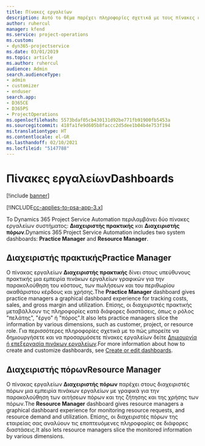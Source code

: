 ```yaml
---
title: Πίνακες εργαλείων
description: Αυτό το θέμα παρέχει πληροφορίες σχετικά με τους πίνακες εργαλείων αναφοράς που περιλαμβάνονται στο Dynamics 365 Project Service Automation.
author: ruhercul
manager: kfend
ms.service: project-operations
ms.custom:
- dyn365-projectservice
ms.date: 03/01/2019
ms.topic: article
ms.author: ruhercul
audience: Admin
search.audienceType:
- admin
- customizer
- enduser
search.app:
- D365CE
- D365PS
- ProjectOperations
ms.openlocfilehash: 5573bdaf05cb430131d92be771fb91900fb5453a
ms.sourcegitcommit: 418fa1fe9d605b8faccc2d5dee1b04b4e753f194
ms.translationtype: HT
ms.contentlocale: el-GR
ms.lasthandoff: 02/10/2021
ms.locfileid: "5147788"
---
```

# <a name="dashboards"></a><span data-ttu-id="f0876-103">Πίνακες εργαλείων</span><span class="sxs-lookup"><span data-stu-id="f0876-103">Dashboards</span></span>

[!include [banner](../includes/psa-now-project-operations.md)]

[!INCLUDE[cc-applies-to-psa-app-3.x](../includes/cc-applies-to-psa-app-3x.md)]

<span data-ttu-id="f0876-104">Το Dynamics 365 Project Service Automation περιλαμβάνει δύο πίνακες εργαλείων συστήματος: **Διαχειριστής πρακτικής** και **Διαχειριστής πόρων**.</span><span class="sxs-lookup"><span data-stu-id="f0876-104">Dynamics 365 Project Service Automation includes two system dashboards: **Practice Manager** and **Resource Manager**.</span></span>

## <a name="practice-manager"></a><span data-ttu-id="f0876-105">Διαχειριστής πρακτικής</span><span class="sxs-lookup"><span data-stu-id="f0876-105">Practice Manager</span></span> 

<span data-ttu-id="f0876-106">Ο πίνακας εργαλείων **Διαχειριστής πρακτικής** δίνει στους υπεύθυνους πρακτικής μια εμπειρία πινάκων εργαλείων γραφικών για την παρακολούθηση του κόστους, των πωλήσεων και του περιθωρίου ακαθάριστου κέρδους και χρήσης.</span><span class="sxs-lookup"><span data-stu-id="f0876-106">The **Practice Manager** dashboard gives practice managers a graphical dashboard experience for tracking costs, sales, and gross margin and utilization.</span></span> <span data-ttu-id="f0876-107">Επίσης, οι διαχειριστές πρακτικής μεταβάλλουν τις πληροφορίες κατά διάφορες διαστάσεις, όπως ο ρόλος "πελάτης", "έργο" ή "πόρος".</span><span class="sxs-lookup"><span data-stu-id="f0876-107">It also lets practice managers slice the information by various dimensions, such as customer, project, or resource role.</span></span> <span data-ttu-id="f0876-108">Για περισσότερες πληροφορίες σχετικά με το πώς μπορείτε να δημιουργήσετε και να προσαρμόσετε πίνακες εργαλείων δείτε [Δημιουργία ή επεξεργασία πινάκων εργαλείων](https://docs.microsoft.com/dynamics365/customerengagement/on-premises/customize/create-edit-dashboards).</span><span class="sxs-lookup"><span data-stu-id="f0876-108">For more information about how to create and customize dashboards, see [Create or edit dashboards](https://docs.microsoft.com/dynamics365/customerengagement/on-premises/customize/create-edit-dashboards).</span></span>

## <a name="resource-manager"></a><span data-ttu-id="f0876-109">Διαχειριστής πόρων</span><span class="sxs-lookup"><span data-stu-id="f0876-109">Resource Manager</span></span> 

<span data-ttu-id="f0876-110">Ο πίνακας εργαλείων **Διαχειριστής πόρων** παρέχει στους διαχειριστές πόρων μια εμπειρία πινάκων εργαλείων με γραφικά για την παρακολούθηση των αιτήσεων πόρων και της ζήτησης και της χρήσης των πόρων.</span><span class="sxs-lookup"><span data-stu-id="f0876-110">The **Resource Manager** dashboard gives resource managers a graphical dashboard experience for monitoring resource requests, and resource demand and utilization.</span></span> <span data-ttu-id="f0876-111">Επίσης, οι διαχειριστές πόρων της εταιρείας σας αναλύουν τις εποπτευόμενες πληροφορίες σε διάφορες διαστάσεις.</span><span class="sxs-lookup"><span data-stu-id="f0876-111">It also lets resource managers slice the monitored information by various dimensions.</span></span>
